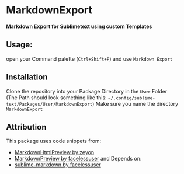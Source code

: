 # MarkdownExport
**Markdown Export for Sublimetext using custom Templates**

## Usage:
open your Command palette (`Ctrl+Shift+P`) and use `Markdown Export`  

## Installation
Clone the repository into your Package Directory in the `User` Folder  
(The Path should look something like this: `~/.config/sublime-text/Packages/User/MarkdownExport`)
Make sure you name the directory `MarkdownExport`   

## Attribution
This package uses code snippets from:
- [MarkdownHtmlPreview by zeyon](https://github.com/zeyon/MarkdownHtmlPreview)
- [MarkdownPreview by facelessuser](https://github.com/facelessuser/MarkdownPreview)
and Depends on:
- [sublime-markdown by facelessuser](https://github.com/facelessuser/sublime-markdown)